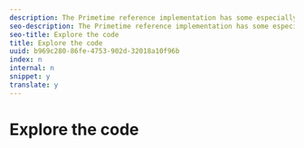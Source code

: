 ```yaml
---
description: The Primetime reference implementation has some especially important files that you use to configure your player.
seo-description: The Primetime reference implementation has some especially important files that you use to configure your player.
seo-title: Explore the code
title: Explore the code
uuid: b969c280-86fe-4753-902d-32018a10f96b
index: n
internal: n
snippet: y
translate: y
---
```


# Explore the code

